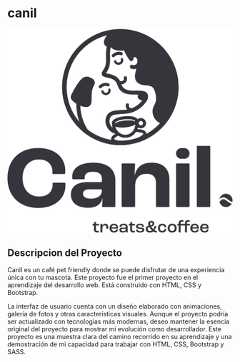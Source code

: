 # canil
![logo](https://github.com/samu1992/canil/blob/master/img/LogoCanil.png)

## Descripcion del Proyecto

Canil es un café pet friendly donde se puede disfrutar de una experiencia única con tu mascota.
Este proyecto fue el primer proyecto en el aprendizaje del desarrollo web. Está construido con HTML, CSS y Bootstrap.

La interfaz de usuario cuenta con un diseño elaborado con animaciones, galería de fotos y otras características visuales.
Aunque el proyecto podría ser actualizado con tecnologías más modernas, deseo mantener la esencia original del proyecto para mostrar
mi evolución como desarrollador. Este proyecto es una muestra clara del camino recorrido  en su aprendizaje y una demostración de
mi capacidad para trabajar con HTML, CSS, Bootstrap y SASS.



